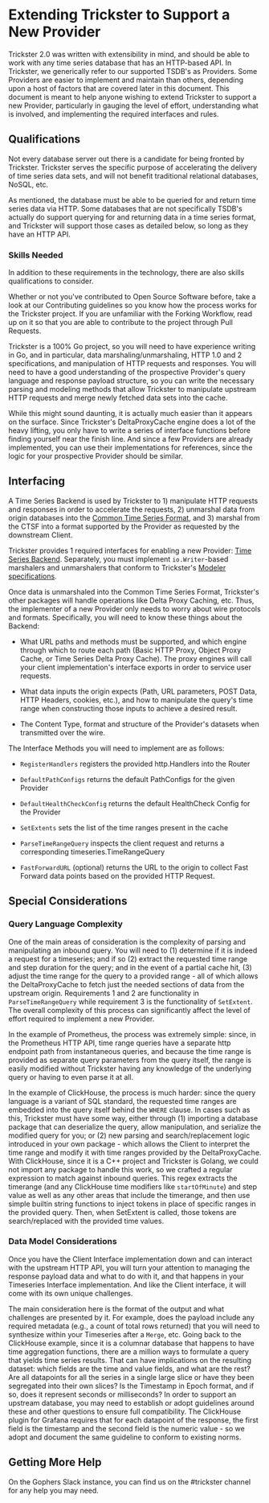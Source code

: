 # Extending Trickster to Support a New Provider

Trickster 2.0 was written with extensibility in mind, and should be able to work with any time series database that has an HTTP-based API. In Trickster, we generically refer to our supported TSDB's as Providers. Some Providers are easier to implement and maintain than others, depending upon a host of factors that are covered later in this document. This document is meant to help anyone wishing to extend Trickster to support a new Provider, particularly in gauging the level of effort, understanding what is involved, and implementing the required interfaces and rules.

## Qualifications

Not every database server out there is a candidate for being fronted by Trickster. Trickster serves the specific purpose of accelerating the delivery of time series data sets, and will not benefit traditional relational databases, NoSQL, etc.

As mentioned, the database must be able to be queried for and return time series data via HTTP. Some databases that are not specifically TSDB's actually do support querying for and returning data in a time series format, and Trickster will support those cases as detailed below, so long as they have an HTTP API.

### Skills Needed

In addition to these requirements in the technology, there are also skills qualifications to consider.

Whether or not you've contributed to Open Source Software before, take a look at our Contributing guidelines so you know how the process works for the Trickster project. If you are unfamiliar with the Forking Workflow, read up on it so that you are able to contribute to the project through Pull Requests.

Trickster is a 100% Go project, so you will need to have experience writing in Go, and in particular, data marshaling/unmarshaling, HTTP 1.0 and 2 specifications, and manipulation of HTTP requests and responses. You will need to have a good understanding of the prospective Provider's query language and response payload structure, so you can write the necessary parsing and modeling methods that allow Trickster to manipulate upstream HTTP requests and merge newly fetched data sets into the cache.

While this might sound daunting, it is actually much easier than it appears on the surface. Since Trickster's DeltaProxyCache engine does a lot of the heavy lifting, you only have to write a series of interface functions before finding yourself near the finish line. And since a few Providers are already implemented, you can use their implementations for references, since the logic for your prospective Provider should be similar.

## Interfacing

A Time Series Backend is used by Trickster to 1) manipulate HTTP requests and responses in order to accelerate the requests, 2) unmarshal data from origin databases into the [Common Time Series Format](https://github.com/trickstercache/trickster/blob/main/pkg/timeseries/dataset/dataset.go), and 3) marshal from the CTSF into a format supported by the Provider as requested by the downstream Client.

Trickster provides 1 required interfaces for enabling a new Provider: [Time Series Backend](https://github.com/trickstercache/trickster/blob/main/pkg/backends/timeseries_backend.go). Separately, you must implement `io.Writer`-based marshalers and unmarshalers that conform to Trickster's [Modeler specifications](https://github.com/trickstercache/trickster/blob/main/pkg/timeseries/modeler.go).

Once data is unmarshaled into the Common Time Series Format, Trickster's other packages will handle operations like Delta Proxy Caching, etc. Thus, the implementer of a new Provider only needs to worry about wire protocols and formats.
 Specifically, you will need to know these things about the Backend:

- What URL paths and methods must be supported, and which engine through which to route each path (Basic HTTP Proxy, Object Proxy Cache, or Time Series Delta Proxy Cache). The proxy engines will call your client implementation's interface exports in order to service user requests.

- What data inputs the origin expects (Path, URL parameters, POST Data, HTTP Headers, cookies, etc.), and how to manipulate the query's time range when constructing those inputs to achieve a desired result.

- The Content Type, format and structure of the Provider's datasets when transmitted over the wire.

The Interface Methods you will need to implement are as follows:

- `RegisterHandlers` registers the provided http.Handlers into the Router

- `DefaultPathConfigs` returns the default PathConfigs for the given Provider

- `DefaultHealthCheckConfig` returns the default HealthCheck Config for the Provider

- `SetExtents` sets the list of the time ranges present in the cache

- `ParseTimeRangeQuery` inspects the client request and returns a corresponding timeseries.TimeRangeQuery

- `FastForwardURL` (optional) returns the URL to the origin to collect Fast Forward data points based on the provided HTTP Request.

## Special Considerations

### Query Language Complexity

One of the main areas of consideration is the complexity of parsing and manipulating an inbound query. You will need to (1) determine if it is indeed a request for a timeseries; and if so (2) extract the requested time range and step duration for the query; and in the event of a partial cache hit, (3) adjust the time range for the query to a provided range - all of which allows the DeltaProxyCache to fetch just the needed sections of data from the upstream origin. Requirements 1 and 2 are functionality in `ParseTimeRangeQuery` while requirement 3 is the functionality of `SetExtent`. The overall complexity of this process can significantly affect the level of effort required to implement a new Provider.

In the example of Prometheus, the process was extremely simple: since, in the Prometheus HTTP API, time range queries have a separate http endpoint path from instantaneous queries, and because the time range is provided as separate query parameters from the query itself, the range is easily modified without Trickster having any knowledge of the underlying query or having to even parse it at all.

In the example of ClickHouse, the process is much harder: since the query language is a variant of SQL standard, the requested time ranges are embedded into the query itself behind the `WHERE` clause. In cases such as this, Trickster must have some way, either through (1) importing a database package that can deserialize the query, allow manipulation, and serialize the modified query for you; or (2) new parsing and search/replacement logic introduced in your own package - which allows the Client to interpret the time range and modify it with time ranges provided by the DeltaProxyCache. With ClickHouse, since it is a C++ project and Trickster is Golang, we could not import any package to handle this work, so we crafted a regular expression to match against inbound queries. This regex extracts the timerange (and any ClickHouse time modifiers like `startOfMinute`) and step value as well as any other areas that include the timerange, and then use simple builtin string functions to inject tokens in place of specific ranges in the provided query. Then, when SetExtent is called, those tokens are search/replaced with the provided time values.

### Data Model Considerations

Once you have the Client Interface implementation down and can interact with the upstream HTTP API, you will turn your attention to managing the response payload data and what to do with it, and that happens in your Timeseries Interface implementation. And like the Client interface, it will come with its own unique challenges.

The main consideration here is the format of the output and what challenges are presented by it. For example, does the payload include any required metadata (e.g., a count of total rows returned) that you will need to synthesize within your Timeseries after a `Merge`, etc. Going back to the ClickHouse example, since it is a columnar database that happens to have time aggregation functions, there are a million ways to formulate a query that yields time series results. That can have implications on the resulting dataset: which fields are the time and value fields, and what are the rest? Are all datapoints for all the series in a single large slice or have they been segregated into their own slices? Is the Timestamp in Epoch format, and if so, does it represent seconds or milliseconds? In order to support an upstream database, you may need to establish or adopt guidelines around these and other questions to ensure full compatibility. The ClickHouse plugin for Grafana requires that for each datapoint of the response, the first field is the timestamp and the second field is the numeric value - so we adopt and document the same guideline to conform to existing norms.

## Getting More Help

On the Gophers Slack instance, you can find us on the #trickster channel for any help you may need.
